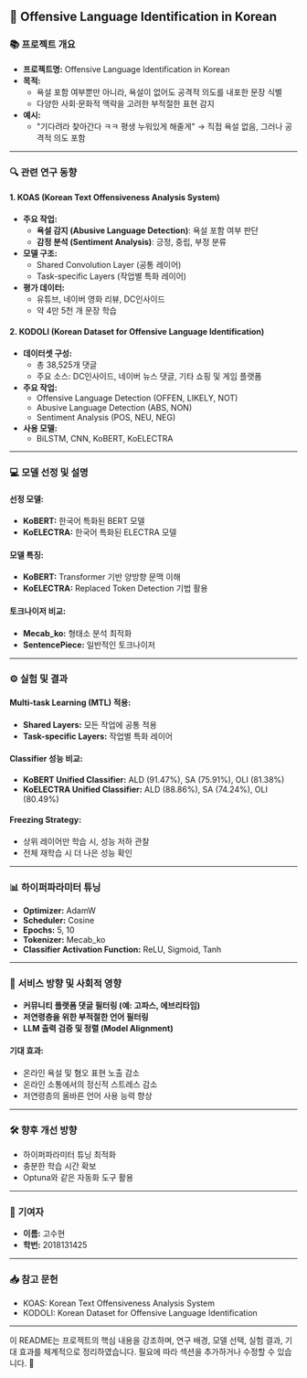 ## 📝 **Offensive Language Identification in Korean**

### 📚 **프로젝트 개요**
- **프로젝트명:** Offensive Language Identification in Korean  
- **목적:**  
   - 욕설 포함 여부뿐만 아니라, 욕설이 없어도 공격적 의도를 내포한 문장 식별  
   - 다양한 사회·문화적 맥락을 고려한 부적절한 표현 감지  
- **예시:**  
   - "기다려라 찾아간다 ㅋㅋ 평생 누워있게 해줄게" → 직접 욕설 없음, 그러나 공격적 의도 포함  

---

### 🔍 **관련 연구 동향**
#### **1. KOAS (Korean Text Offensiveness Analysis System)**  
- **주요 작업:**  
   - **욕설 감지 (Abusive Language Detection)**: 욕설 포함 여부 판단  
   - **감정 분석 (Sentiment Analysis)**: 긍정, 중립, 부정 분류  
- **모델 구조:**  
   - Shared Convolution Layer (공통 레이어)  
   - Task-specific Layers (작업별 특화 레이어)  
- **평가 데이터:**  
   - 유튜브, 네이버 영화 리뷰, DC인사이드  
   - 약 4만 5천 개 문장 학습  

#### **2. KODOLI (Korean Dataset for Offensive Language Identification)**  
- **데이터셋 구성:**  
   - 총 38,525개 댓글  
   - 주요 소스: DC인사이드, 네이버 뉴스 댓글, 기타 쇼핑 및 게임 플랫폼  
- **주요 작업:**  
   - Offensive Language Detection (OFFEN, LIKELY, NOT)  
   - Abusive Language Detection (ABS, NON)  
   - Sentiment Analysis (POS, NEU, NEG)  
- **사용 모델:**  
   - BiLSTM, CNN, KoBERT, KoELECTRA  

---

### 💻 **모델 선정 및 설명**
#### **선정 모델:**  
- **KoBERT:** 한국어 특화된 BERT 모델  
- **KoELECTRA:** 한국어 특화된 ELECTRA 모델  

#### **모델 특징:**  
- **KoBERT:** Transformer 기반 양방향 문맥 이해  
- **KoELECTRA:** Replaced Token Detection 기법 활용  

#### **토크나이저 비교:**  
- **Mecab_ko:** 형태소 분석 최적화  
- **SentencePiece:** 일반적인 토크나이저  

---

### ⚙️ **실험 및 결과**
#### **Multi-task Learning (MTL) 적용:**  
- **Shared Layers:** 모든 작업에 공통 적용  
- **Task-specific Layers:** 작업별 특화 레이어  

#### **Classifier 성능 비교:**  
- **KoBERT Unified Classifier:** ALD (91.47%), SA (75.91%), OLI (81.38%)  
- **KoELECTRA Unified Classifier:** ALD (88.86%), SA (74.24%), OLI (80.49%)  

#### **Freezing Strategy:**  
- 상위 레이어만 학습 시, 성능 저하 관찰  
- 전체 재학습 시 더 나은 성능 확인  

---

### 📊 **하이퍼파라미터 튜닝**
- **Optimizer:** AdamW  
- **Scheduler:** Cosine  
- **Epochs:** 5, 10  
- **Tokenizer:** Mecab_ko  
- **Classifier Activation Function:** ReLU, Sigmoid, Tanh  

---

### 🚀 **서비스 방향 및 사회적 영향**
- **커뮤니티 플랫폼 댓글 필터링 (예: 고파스, 에브리타임)**  
- **저연령층을 위한 부적절한 언어 필터링**  
- **LLM 출력 검증 및 정렬 (Model Alignment)**  

#### **기대 효과:**  
- 온라인 욕설 및 혐오 표현 노출 감소  
- 온라인 소통에서의 정신적 스트레스 감소  
- 저연령층의 올바른 언어 사용 능력 향상  

---

### 🛠️ **향후 개선 방향**
- 하이퍼파라미터 튜닝 최적화  
- 충분한 학습 시간 확보  
- Optuna와 같은 자동화 도구 활용  

---

### 📑 **기여자**
- **이름:** 고수현  
- **학번:** 2018131425  

---

### 📥 **참고 문헌**
- KOAS: Korean Text Offensiveness Analysis System  
- KODOLI: Korean Dataset for Offensive Language Identification  

---

이 README는 프로젝트의 핵심 내용을 강조하며, 연구 배경, 모델 선택, 실험 결과, 기대 효과를 체계적으로 정리하였습니다. 필요에 따라 섹션을 추가하거나 수정할 수 있습니다. 🚀